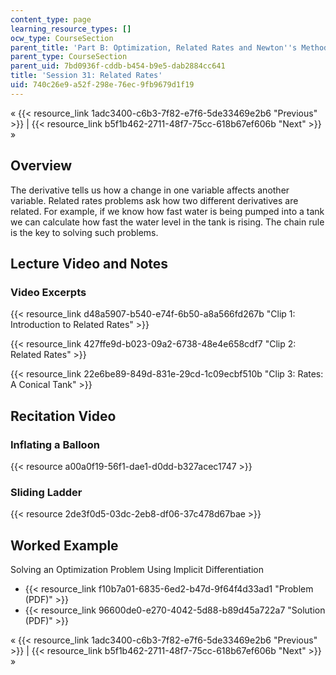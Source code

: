 ```yaml
---
content_type: page
learning_resource_types: []
ocw_type: CourseSection
parent_title: 'Part B: Optimization, Related Rates and Newton''s Method'
parent_type: CourseSection
parent_uid: 7bd0936f-cddb-b454-b9e5-dab2884cc641
title: 'Session 31: Related Rates'
uid: 740c26e9-a52f-298e-76ec-9fb9679d1f19
---
```


« {{< resource_link 1adc3400-c6b3-7f82-e7f6-5de33469e2b6 "Previous" >}} | {{< resource_link b5f1b462-2711-48f7-75cc-618b67ef606b "Next" >}} »

Overview
--------

The derivative tells us how a change in one variable affects another variable. Related rates problems ask how two different derivatives are related. For example, if we know how fast water is being pumped into a tank we can calculate how fast the water level in the tank is rising. The chain rule is the key to solving such problems.

Lecture Video and Notes
-----------------------

### Video Excerpts

{{< resource_link d48a5907-b540-e74f-6b50-a8a566fd267b "Clip 1: Introduction to Related Rates" >}}

{{< resource_link 427ffe9d-b023-09a2-6738-48e4e658cdf7 "Clip 2: Related Rates" >}}

{{< resource_link 22e6be89-849d-831e-29cd-1c09ecbf510b "Clip 3: Rates: A Conical Tank" >}}

Recitation Video
----------------

### Inflating a Balloon

{{< resource a00a0f19-56f1-dae1-d0dd-b327acec1747 >}}

### Sliding Ladder

{{< resource 2de3f0d5-03dc-2eb8-df06-37c478d67bae >}}

Worked Example
--------------

Solving an Optimization Problem Using Implicit Differentiation

*   {{< resource_link f10b7a01-6835-6ed2-b47d-9f64f4d33ad1 "Problem (PDF)" >}}
*   {{< resource_link 96600de0-e270-4042-5d88-b89d45a722a7 "Solution (PDF)" >}}

« {{< resource_link 1adc3400-c6b3-7f82-e7f6-5de33469e2b6 "Previous" >}} | {{< resource_link b5f1b462-2711-48f7-75cc-618b67ef606b "Next" >}} »